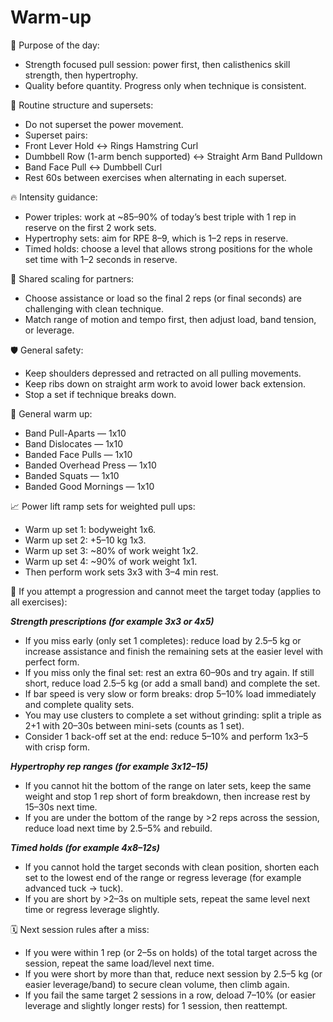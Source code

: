 # Warm-up

🎯 Purpose of the day:

- Strength focused pull session: power first, then calisthenics skill strength, then hypertrophy.
- Quality before quantity. Progress only when technique is consistent.

🔗 Routine structure and supersets:

- Do not superset the power movement.
- Superset pairs:
- Front Lever Hold ↔ Rings Hamstring Curl
- Dumbbell Row (1-arm bench supported) ↔ Straight Arm Band Pulldown
- Band Face Pull ↔ Dumbbell Curl
- Rest 60s between exercises when alternating in each superset.

🔥 Intensity guidance:

- Power triples: work at ~85–90% of today’s best triple with 1 rep in reserve on the first 2 work sets.
- Hypertrophy sets: aim for RPE 8–9, which is 1–2 reps in reserve.
- Timed holds: choose a level that allows strong positions for the whole set time with 1–2 seconds in reserve.

🤝 Shared scaling for partners:

- Choose assistance or load so the final 2 reps (or final seconds) are challenging with clean technique.
- Match range of motion and tempo first, then adjust load, band tension, or leverage.

🛡️ General safety:

- Keep shoulders depressed and retracted on all pulling movements.
- Keep ribs down on straight arm work to avoid lower back extension.
- Stop a set if technique breaks down.

🚀 General warm up:

- Band Pull-Aparts — 1x10
- Band Dislocates — 1x10
- Banded Face Pulls — 1x10
- Banded Overhead Press — 1x10
- Banded Squats — 1x10
- Banded Good Mornings — 1x10

📈 Power lift ramp sets for weighted pull ups:

- Warm up set 1: bodyweight 1x6.
- Warm up set 2: +5–10 kg 1x3.
- Warm up set 3: ~80% of work weight 1x2.
- Warm up set 4: ~90% of work weight 1x1.
- Then perform work sets 3x3 with 3–4 min rest.

🔄 If you attempt a progression and cannot meet the target today (applies to all exercises):

**_Strength prescriptions (for example 3x3 or 4x5)_**

- If you miss early (only set 1 completes): reduce load by 2.5–5 kg or increase assistance and finish the remaining sets at the easier level with perfect form.
- If you miss only the final set: rest an extra 60–90s and try again. If still short, reduce load 2.5–5 kg (or add a small band) and complete the set.
- If bar speed is very slow or form breaks: drop 5–10% load immediately and complete quality sets.
- You may use clusters to complete a set without grinding: split a triple as 2+1 with 20–30s between mini-sets (counts as 1 set).
- Consider 1 back-off set at the end: reduce 5–10% and perform 1x3–5 with crisp form.

**_Hypertrophy rep ranges (for example 3x12–15)_**

- If you cannot hit the bottom of the range on later sets, keep the same weight and stop 1 rep short of form breakdown, then increase rest by 15–30s next time.
- If you are under the bottom of the range by >2 reps across the session, reduce load next time by 2.5–5% and rebuild.

**_Timed holds (for example 4x8–12s)_**

- If you cannot hold the target seconds with clean position, shorten each set to the lowest end of the range or regress leverage (for example advanced tuck → tuck).
- If you are short by >2–3s on multiple sets, repeat the same level next time or regress leverage slightly.

🗓️ Next session rules after a miss:

- If you were within 1 rep (or 2–5s on holds) of the total target across the session, repeat the same load/level next time.
- If you were short by more than that, reduce next session by 2.5–5 kg (or easier leverage/band) to secure clean volume, then climb again.
- If you fail the same target 2 sessions in a row, deload 7–10% (or easier leverage and slightly longer rests) for 1 session, then reattempt.
